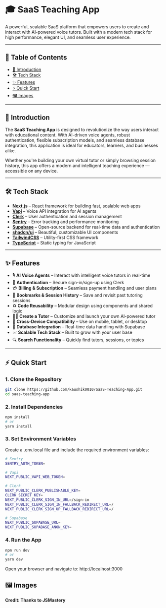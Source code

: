 # 🎓 SaaS Teaching App

A powerful, scalable SaaS platform that empowers users to create and interact with AI-powered voice tutors. Built with a modern tech stack for high performance, elegant UI, and seamless user experience.

---

## 📑 Table of Contents

- [🚀 Introduction](#-introduction)  
- [🛠 Tech Stack](#-tech-stack)  
- [✨ Features](#-features)  
- [⚡ Quick Start](#-quick-start)  
- [🖼 Images](#-images)  

---

## 🚀 Introduction

The **SaaS Teaching App** is designed to revolutionize the way users interact with educational content. With AI-driven voice agents, robust authentication, flexible subscription models, and seamless database integration, this application is ideal for educators, learners, and businesses alike.

Whether you're building your own virtual tutor or simply browsing session history, this app offers a modern and intelligent teaching experience — accessible on any device.

---

## 🛠 Tech Stack

- **[Next.js](https://nextjs.org/)** – React framework for building fast, scalable web apps  
- **[Vapi](https://vapi.ai/)** – Voice API integration for AI agents  
- **[Clerk](https://clerk.dev/)** – User authentication and session management  
- **[Sentry](https://sentry.io/)** – Error tracking and performance monitoring  
- **[Supabase](https://supabase.com/)** – Open-source backend for real-time data and authentication  
- **[shadcn/ui](https://ui.shadcn.dev/)** – Beautiful, customizable UI components  
- **[TailwindCSS](https://tailwindcss.com/)** – Utility-first CSS framework  
- **[TypeScript](https://www.typescriptlang.org/)** – Static typing for JavaScript  

---

## ✨ Features

- 🎙 **AI Voice Agents** – Interact with intelligent voice tutors in real-time  
- 🔐 **Authentication** – Secure sign-in/sign-up using Clerk  
- 💳 **Billing & Subscription** – Seamless payment handling and user plans  
- 🔖 **Bookmarks & Session History** – Save and revisit past tutoring sessions  
- ♻️ **Code Reusability** – Modular design using components and shared logic  
- 👨‍🏫 **Create a Tutor** – Customize and launch your own AI-powered tutor  
- 📱 **Cross-Device Compatibility** – Use on mobile, tablet, or desktop  
- 🧠 **Database Integration** – Real-time data handling with Supabase  
- 📈 **Scalable Tech Stack** – Built to grow with your user base  
- 🔍 **Search Functionality** – Quickly find tutors, sessions, or topics  

---

## ⚡ Quick Start

### 1. Clone the Repository

```bash
git clone https://github.com/kaushik0010/SaaS-Teaching-App.git
cd saas-teaching-app
```

### 2. Install Dependencies
```bash
npm install
# or
yarn install
```

### 3. Set Environment Variables
Create a .env.local file and include the required environment variables:
```bash
# Sentry
SENTRY_AUTH_TOKEN=

# Vapi
NEXT_PUBLIC_VAPI_WEB_TOKEN=

# Clerk
NEXT_PUBLIC_CLERK_PUBLISHABLE_KEY=
CLERK_SECRET_KEY=
NEXT_PUBLIC_CLERK_SIGN_IN_URL=/sign-in
NEXT_PUBLIC_CLERK_SIGN_IN_FALLBACK_REDIRECT_URL=/
NEXT_PUBLIC_CLERK_SIGN_UP_FALLBACK_REDIRECT_URL=/

# Supabase
NEXT_PUBLIC_SUPABASE_URL=
NEXT_PUBLIC_SUPABASE_ANON_KEY=
```

### 4. Run the App
```bash
npm run dev
# or
yarn dev
```

Open your browser and navigate to:
http://localhost:3000

## 🖼️ Images


#### Credit: Thanks to JSMastery